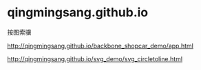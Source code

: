 # qingmingsang.github.io
按图索骥

http://qingmingsang.github.io/backbone_shopcar_demo/app.html

http://qingmingsang.github.io/svg_demo/svg_circletoline.html
